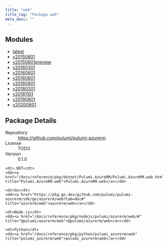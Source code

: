```yaml
---
title: "web"
title_tag: "Package web"
meta_desc: ""
---
```


<!-- WARNING: this file was generated by Pulumi Docs Generator. -->
<!-- Do not edit by hand unless you're certain you know what you are doing! -->



<h2 id="modules">Modules</h2>
<ul class="api">
    <li><a href="latest/" title="latest"><span class="symbol module"></span>latest</a></li>
    <li><a href="v20150801/" title="v20150801"><span class="symbol module"></span>v20150801</a></li>
    <li><a href="v20150801preview/" title="v20150801preview"><span class="symbol module"></span>v20150801preview</a></li>
    <li><a href="v20160301/" title="v20160301"><span class="symbol module"></span>v20160301</a></li>
    <li><a href="v20160601/" title="v20160601"><span class="symbol module"></span>v20160601</a></li>
    <li><a href="v20160801/" title="v20160801"><span class="symbol module"></span>v20160801</a></li>
    <li><a href="v20160901/" title="v20160901"><span class="symbol module"></span>v20160901</a></li>
    <li><a href="v20180201/" title="v20180201"><span class="symbol module"></span>v20180201</a></li>
    <li><a href="v20181101/" title="v20181101"><span class="symbol module"></span>v20181101</a></li>
    <li><a href="v20190801/" title="v20190801"><span class="symbol module"></span>v20190801</a></li>
    <li><a href="v20200601/" title="v20200601"><span class="symbol module"></span>v20200601</a></li>
</ul>

<h2 id="package-details">Package Details</h2>
<dl class="package-details">
	<dt>Repository</dt>
	<dd><a href="https://github.com/pulumi/pulumi-azurerm">https://github.com/pulumi/pulumi-azurerm</a></dd>
	<dt>License</dt>
	<dd>TODO</dd>
	<dt>Version</dt>
	<dd>0.1.0</dd>
</dl>



<dl class="tabular">

    <dt>.NET</dt>
    <dd><a href="/docs/reference/pkg/dotnet/Pulumi.AzureRM/Pulumi.AzureRM.web.html" title="Pulumi.AzureRM.web">Pulumi.AzureRM.web</a></dd>

    <dt>Go</dt>
    <dd><a href="https://pkg.go.dev/github.com/pulumi/pulumi-azurerm/sdk/go/azurerm/web?tab=doc#" title="azurerm/web">azurerm/web</a></dd>

    <dt>Node.js</dt>
    <dd><a href="/docs/reference/pkg/nodejs/pulumi/azurerm/web/#" title="@pulumi/azurerm/web">@pulumi/azurerm/web</a></dd>

    <dt>Python</dt>
    <dd><a href="/docs/reference/pkg/python/pulumi_azurerm/web" title="pulumi_azurerm/web">pulumi_azurerm/web</a></dd>

</dl>

